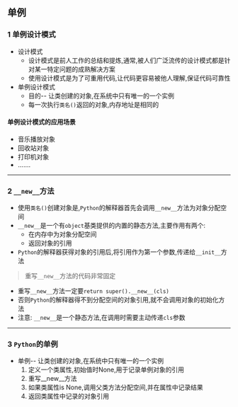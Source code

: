 ## 单例

### 1 单例设计模式

- 设计模式
	- 设计模式是前人工作的总结和提炼,通常,被人们广泛流传的设计模式都是针对某一特定问题的成熟解决方案
	- 使用设计模式是为了可重用代码,让代码更容易被他人理解,保证代码可靠性
- 单例设计模式
	- 目的-- 让类创建的对象,在系统中只有唯一的一个实例
	- 每一次执行`类名()`返回的对象,内存地址是相同的

#### 单例设计模式的应用场景

- 音乐播放对象
- 回收站对象
- 打印机对象
- .......


----------

### 2 `__new__`方法

- 使用`类名()`创建对象是,`Python`的解释器首先会调用`__new__`方法为对象分配空间
- `__new__`是一个有`object`基类提供的内置的静态方法,主要作用有两个:
	- 在内存中为对象分配空间
	- 返回对象的引用
- `Python`的解释器获得对象的引用后,将引用作为第一个参数,传递给`__init__`方法

> 重写`__new__`方法的代码非常固定

- 重写`__new__`方法一定要`return super().__new__(cls)`
- 否则`Python`的解释器得不到分配空间的对象引用,就不会调用对象的初始化方法
- 注意: `__new__`是一个静态方法,在调用时需要主动传递`cls`参数


----------

### 3 `Python`的单例

- 单例-- 让类创建的对象,在系统中只有唯一的一个实例
	1. 定义一个类属性,初始值时None,用于记录单例对象的引用
	2. 重写__new__方法
	3. 如果类属性is None,调用父类方法分配空间,并在属性中记录结果
	4. 返回类属性中记录的对象引用

 